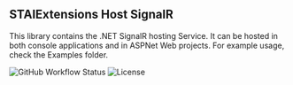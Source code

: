 ## STAIExtensions Host SignalR

This library contains the .NET SignalR hosting Service. It can be hosted in both console applications
and in ASPNet Web projects. For example usage, check the Examples folder.

![GitHub Workflow Status](https://img.shields.io/github/workflow/status/TrevorMare/STAIExtensions/.NET?style=for-the-badge)
![License](https://img.shields.io/github/license/trevormare/staiextensions?style=for-the-badge)
